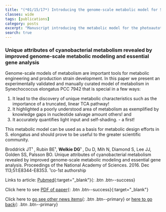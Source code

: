 ```yaml
---
title: "(*01/15/17*) Introducing the genome-scale metabolic model for S.elongatus iJB785"
classes: wide
tags: [publications]
category: posts
excerpt: "Manuscript introducing the metabolic model for the photoautotrophic S.elongatus published in PNAS recently written by myself, B.Rubin and J.Broddrick"
search: true    
---
```

### Unique attributes of cyanobacterial metabolism revealed by improved genome-scale metabolic modeling and essential gene analysis <br> 
Genome-scale models of metabolism are important tools for metabolic engineering and production strain development. In this paper we present an experimentally validated and manually curated model of metabolism in Synechococcus elongatus PCC 7942 that is special in a few ways:
1.  It lead to the discovery of unique metabolic characteristics such as the importance of a truncated, linear TCA pathway!
2.  It highlighted a poorly understood area of metabolism as exemplified by knowledge gaps in nucleotide salvage amount others! 
and
3.  It accurately quantifies light input and self-shading. - a first! 

This metabolic model can be used as a basis for metabolic design efforts in S. elongatus and should prove to be useful to the greater scientific community.

Broddrick JT¹ , Rubin BE¹, **Welkie DG**¹ , Du D, Mih N, Diamond S, Lee JJ, Golden SS, Palsson BO. Unique attributes of cyanobacterial metabolism revealed by improved genome-scale metabolic modeling and essential gene analysis. Proceedings of the National Academy of Sciences. 2016. Dec 113;51:E8344-E8353. ¹co-1st authorship <br/>  

Links to article: [Pubmed](https://www.ncbi.nlm.nih.gov/pubmed/27911809){:target="_blank"}{: .btn .btn--success}

Click here to see [PDF of paper](https://drive.google.com/open?id=1g8nSXTIxjOnFs6LV8sU_zyxZlm0jNWZj){: .btn .btn--success}{:target="_blank"}<br/>


Click here to     [go see other news items](/Blog/){: .btn .btn--primary} or [here to go back](/){: .btn .btn--primary}



